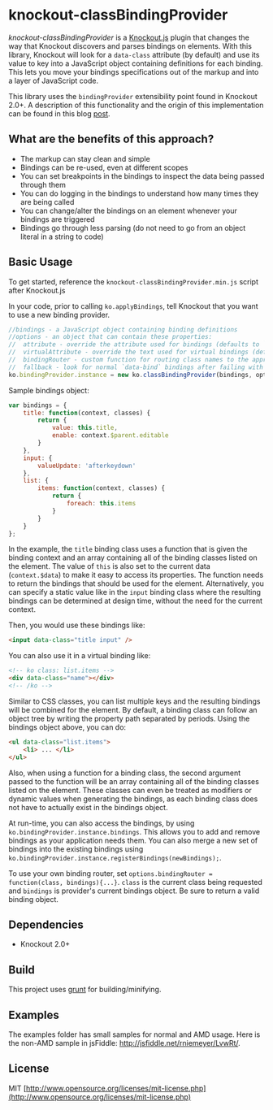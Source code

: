 knockout-classBindingProvider
================
*knockout-classBindingProvider* is a [Knockout.js](http://knockoutjs.com/) plugin that changes the way that Knockout discovers and parses bindings on elements. With this library, Knockout will look for a `data-class` attribute (by default) and use its value to key into a JavaScript object containing definitions for each binding. This lets you move your bindings specifications out of the markup and into a layer of JavaScript code.

This library uses the `bindingProvider` extensibility point found in Knockout 2.0+. A description of this functionality and the origin of this implementation can be found in this blog [post](http://www.knockmeout.net/2011/09/ko-13-preview-part-2-custom-binding.html).

What are the benefits of this approach?
---------------------------------------

* The markup can stay clean and simple
* Bindings can be re-used, even at different scopes
* You can set breakpoints in the bindings to inspect the data being passed through them
* You can do logging in the bindings to understand how many times they are being called
* You can change/alter the bindings on an element whenever your bindings are triggered
* Bindings go through less parsing (do not need to go from an object literal in a string to code)

Basic Usage
-----------
To get started, reference the `knockout-classBindingProvider.min.js` script after Knockout.js

In your code, prior to calling `ko.applyBindings`, tell Knockout that you want to use a new binding provider.

```js
//bindings - a JavaScript object containing binding definitions
//options - an object that can contain these properties:
//  attribute - override the attribute used for bindings (defaults to `data-class`)
//  virtualAttribute - override the text used for virtual bindings (defaults to `class` and specified as `ko class:`)
//  bindingRouter - custom function for routing class names to the appropriate binding
//  fallback - look for normal `data-bind` bindings after failing with this provider on an element (defaults to false)
ko.bindingProvider.instance = new ko.classBindingProvider(bindings, options);
```

Sample bindings object:

```js
var bindings = {
    title: function(context, classes) {
        return {
            value: this.title,
            enable: context.$parent.editable
        }
    },
    input: {
        valueUpdate: 'afterkeydown'
    },
    list: {
        items: function(context, classes) {
            return {
                foreach: this.items
            }
        }
    }
};
```

In the example, the `title` binding class uses a function that is given the binding context and an array containing all of the binding classes listed on the element. The value of `this` is also set to the current data (`context.$data`) to make it easy to access its properties. The function needs to return the bindings that should be used for the element. Alternatively, you can specify a static value like in the `input` binding class where the resulting bindings can be determined at design time, without the need for the current context.

Then, you would use these bindings like:

```html
<input data-class="title input" />
```

You can also use it in a virtual binding like:

```html
<!-- ko class: list.items -->
<div data-class="name"></div>
<!-- /ko -->
```

Similar to CSS classes, you can list multiple keys and the resulting bindings will be combined for the element. By default, a binding class can follow an object tree by writing the property path separated by periods.  Using the bindings object above, you can do:

```html
<ul data-class="list.items">
	<li> ... </li>
</ul>
```

Also, when using a function for a binding class, the second argument passed to the function will be an array containing all of the binding classes listed on the element. These classes can even be treated as modifiers or dynamic values when generating the bindings, as each binding class does not have to actually exist in the bindings object.

At run-time, you can also access the bindings, by using `ko.bindingProvider.instance.bindings`.  This allows you to add and remove bindings as your application needs them. You can also merge a new set of bindings into the existing bindings using `ko.bindingProvider.instance.registerBindings(newBindings);`.

To use your own binding router, set `options.bindingRouter = function(class, bindings){...}`.  `class` is the current class being requested and `bindings` is provider's current bindings object.  Be sure to return a valid binding object.

Dependencies
------------
* Knockout 2.0+

Build
-----
This project uses [grunt](http://gruntjs.com/) for building/minifying.

Examples
--------
The examples folder has small samples for normal and AMD usage. Here is the non-AMD sample in jsFiddle: <http://jsfiddle.net/rniemeyer/LvwRt/>.

License
-------
MIT [http://www.opensource.org/licenses/mit-license.php](http://www.opensource.org/licenses/mit-license.php)
